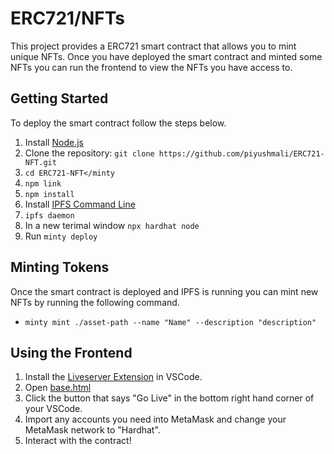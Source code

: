 # ERC721/NFTs

This project provides a ERC721 smart contract that allows you to mint unique NFTs. Once you have deployed the smart contract and minted some NFTs you can run the frontend to view the NFTs you have access to.

## Getting Started

To deploy the smart contract follow the steps below.

1. Install [Node.js](https://nodejs.org/en/download/)
2. Clone the repository: `git clone https://github.com/piyushmali/ERC721-NFT.git`
3. `cd ERC721-NFT</minty`
4. `npm link`
5. `npm install`
6. Install [IPFS Command Line](https://docs.ipfs.tech/install/command-line/#official-distributions)
7. `ipfs daemon`
8. In a new terimal window `npx hardhat node`
9. Run `minty deploy`

## Minting Tokens

Once the smart contract is deployed and IPFS is running you can mint new NFTs by running the following command.

- `minty mint ./asset-path --name "Name" --description "description"`

## Using the Frontend

1. Install the [Liveserver Extension](https://marketplace.visualstudio.com/items?itemName=ritwickdey.LiveServer) in VSCode.
2. Open [base.html](frontend/base.html)
3. Click the button that says "Go Live" in the bottom right hand corner of your VSCode.
4. Import any accounts you need into MetaMask and change your MetaMask network to "Hardhat".
5. Interact with the contract!
